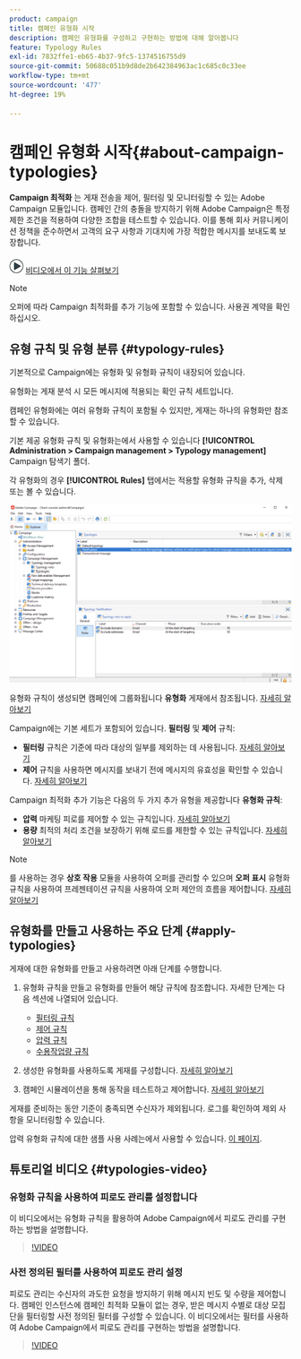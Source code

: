 ```yaml
---
product: campaign
title: 캠페인 유형화 시작
description: 캠페인 유형화를 구성하고 구현하는 방법에 대해 알아봅니다
feature: Typology Rules
exl-id: 7832ffe1-eb65-4b37-9fc5-1374516755d9
source-git-commit: 50688c051b9d8de2b642384963ac1c685c0c33ee
workflow-type: tm+mt
source-wordcount: '477'
ht-degree: 19%

---
```


# 캠페인 유형화 시작{#about-campaign-typologies}

**Campaign 최적화** 는 게재 전송을 제어, 필터링 및 모니터링할 수 있는 Adobe Campaign 모듈입니다. 캠페인 간의 충돌을 방지하기 위해 Adobe Campaign은 특정 제한 조건을 적용하여 다양한 조합을 테스트할 수 있습니다. 이를 통해 회사 커뮤니케이션 정책을 준수하면서 고객의 요구 사항과 기대치에 가장 적합한 메시지를 보내도록 보장합니다.

![](assets/do-not-localize/how-to-video.png) [비디오에서 이 기능 살펴보기](#typologies-video)

>[!NOTE]
>
>오퍼에 따라 Campaign 최적화를 추가 기능에 포함할 수 있습니다. 사용권 계약을 확인하십시오.

## 유형 규칙 및 유형 분류 {#typology-rules}

기본적으로 Campaign에는 유형화 및 유형화 규칙이 내장되어 있습니다.

유형화는 게재 분석 시 모든 메시지에 적용되는 확인 규칙 세트입니다.

캠페인 유형화에는 여러 유형화 규칙이 포함될 수 있지만, 게재는 하나의 유형화만 참조할 수 있습니다.

기본 제공 유형화 규칙 및 유형화는에서 사용할 수 있습니다 **[!UICONTROL Administration > Campaign management > Typology management]** Campaign 탐색기 폴더.

각 유형화의 경우 **[!UICONTROL Rules]** 탭에서는 적용할 유형화 규칙을 추가, 삭제 또는 볼 수 있습니다.

![](assets/campaign_opt_rules_tab.png)

유형화 규칙이 생성되면 캠페인에 그룹화됩니다 **유형화** 게재에서 참조됩니다. [자세히 알아보기](#apply-typologies)


Campaign에는 기본 세트가 포함되어 있습니다. **필터링** 및 **제어** 규칙:

* **필터링** 규칙은 기준에 따라 대상의 일부를 제외하는 데 사용됩니다. [자세히 알아보기](filtering-rules.md)
* **제어** 규칙을 사용하면 메시지를 보내기 전에 메시지의 유효성을 확인할 수 있습니다. [자세히 알아보기](control-rules.md)

Campaign 최적화 추가 기능은 다음의 두 가지 추가 유형을 제공합니다 **유형화 규칙**:

* **압력** 마케팅 피로를 제어할 수 있는 규칙입니다. [자세히 알아보기](pressure-rules.md)
* **용량** 최적의 처리 조건을 보장하기 위해 로드를 제한할 수 있는 규칙입니다. [자세히 알아보기](consistency-rules.md#controlling-capacity)


>[!NOTE]
>
>를 사용하는 경우 **상호 작용** 모듈을 사용하여 오퍼를 관리할 수 있으며 **오퍼 표시** 유형화 규칙을 사용하여 프레젠테이션 규칙을 사용하여 오퍼 제안의 흐름을 제어합니다. [자세히 알아보기](../../v8/interaction/interaction-offer.md#offer-presentation)


## 유형화를 만들고 사용하는 주요 단계 {#apply-typologies}

게재에 대한 유형화를 만들고 사용하려면 아래 단계를 수행합니다.

1. 유형화 규칙을 만들고 유형화를 만들어 해당 규칙에 참조합니다.
자세한 단계는 다음 섹션에 나열되어 있습니다.

   * [필터링 규칙](filtering-rules.md)
   * [제어 규칙](control-rules.md)
   * [압력 규칙](pressure-rules.md)
   * [수용작업량 규칙](consistency-rules.md)

1. 생성한 유형화를 사용하도록 게재를 구성합니다. [자세히 알아보기](apply-rules.md#apply-a-typology-to-a-delivery)
1. 캠페인 시뮬레이션을 통해 동작을 테스트하고 제어합니다. [자세히 알아보기](campaign-simulations.md)

게재를 준비하는 동안 기준이 충족되면 수신자가 제외됩니다. 로그를 확인하여 제외 사항을 모니터링할 수 있습니다.

압력 유형화 규칙에 대한 샘플 사용 사례는에서 사용할 수 있습니다. [이 페이지](pressure-rules.md#use-cases-on-pressure-rules).

## 튜토리얼 비디오 {#typologies-video}

### 유형화 규칙을 사용하여 피로도 관리를 설정합니다

이 비디오에서는 유형화 규칙을 활용하여 Adobe Campaign에서 피로도 관리를 구현하는 방법을 설명합니다.

>[!VIDEO](https://video.tv.adobe.com/v/333787?quality=12)

### 사전 정의된 필터를 사용하여 피로도 관리 설정

피로도 관리는 수신자의 과도한 요청을 방지하기 위해 메시지 빈도 및 수량을 제어합니다. 캠페인 인스턴스에 캠페인 최적화 모듈이 없는 경우, 받은 메시지 수별로 대상 모집단을 필터링할 사전 정의된 필터를 구성할 수 있습니다. 이 비디오에서는 필터를 사용하여 Adobe Campaign에서 피로도 관리를 구현하는 방법을 설명합니다.

>[!VIDEO](https://video.tv.adobe.com/v/333778?quality=12)
